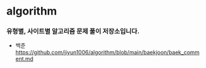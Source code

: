 # algorithm   

### **유형별, 사이트별 알고리즘 문제 풀이 저장소입니다.**


- 백준    
https://github.com/jiyun1006/algorithm/blob/main/baekjoon/baek_comment.md
